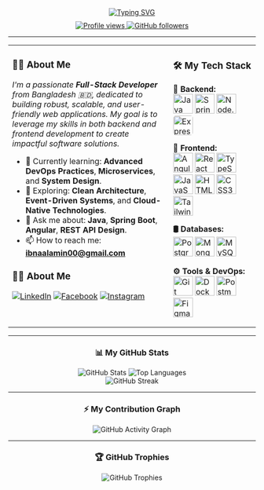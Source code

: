 <!-- 
  Hello! This is your newly designed, professional README.
  I've focused on a clean two-column layout, better iconography for your skills,
  and a consistent theme for a polished and modern look.
-->

<!-- Typing SVG Header -->
<div align="center">
  <a href="https://git.io/typing-svg">
    <img src="https://readme-typing-svg.herokuapp.com?font=Fira+Code&weight=600&size=25&duration=4000&pause=1000&color=00BFFF¢er=true&vCenter=true&width=435&lines=Hi+there%2C+I'm+Md+Ibna+Alamin+Sijan+%F0%9F%91%8B;Full-Stack+Developer;Java+%7C+Spring+%7C+Angular+%7C+React;Always+Learning+%26+Building." alt="Typing SVG" />
  </a>
</div>

<!-- Profile Views & Followers -->
<div align="center" style="margin-top: 10px;">
  <a href="https://github.com/alaminone">
    <img src="https://komarev.com/ghpvc/?username=alaminone&label=Profile%20Views&color=0e75b6&style=flat-square" alt="Profile views" />
  </a>
  <a href="https://github.com/alaminone?tab=followers">
    <img src="https://img.shields.io/github/followers/alaminone?label=Followers&style=flat-square&color=0e75b6&logo=github" alt="GitHub followers">
  </a>
</div>

---

<!-- Main Content: About Me & Tech Stack -->
<table>
  <tr>
    <!-- Left Column: About Me & Connect -->
    <td width="65%" valign="top">
      <h3>👨‍💻 About Me</h3>
      <p>
        <em>I'm a passionate <strong>Full-Stack Developer</strong> from Bangladesh 🇧🇩, dedicated to building robust, scalable, and user-friendly web applications. My goal is to leverage my skills in both backend and frontend development to create impactful software solutions.</em>
      </p>
      <ul>
        <li>🧠 Currently learning: <strong>Advanced DevOps Practices</strong>, <strong>Microservices</strong>, and <strong>System Design</strong>.</li>
        <li>🔭 Exploring: <strong>Clean Architecture</strong>, <strong>Event-Driven Systems</strong>, and <strong>Cloud-Native Technologies</strong>.</li>
        <li>💬 Ask me about: <strong>Java</strong>, <strong>Spring Boot</strong>, <strong>Angular</strong>, <strong>REST API Design</strong>.</li>
        <li>📫 How to reach me: <strong><a href="mailto:ibnaalamin00@gmail.com">ibnaalamin00@gmail.com</a></strong></li>
      </ul>

   <h3>👨‍💻 About Me</h3>
      <p>
        <a href="https://linkedin.com/in/alamin-sijun-9783a52a4" target="_blank"><img src="https://img.shields.io/badge/LinkedIn-0077B5?style=for-the-badge&logo=linkedin&logoColor=white" alt="LinkedIn"/></a>
        <a href="https://fb.com/ibna.alamin" target="_blank"><img src="https://img.shields.io/badge/Facebook-1877F2?style=for-the-badge&logo=facebook&logoColor=white" alt="Facebook"/></a>
        <a href="https://instagram.com/ibna_alamin" target="_blank"><img src="https://img.shields.io/badge/Instagram-E4405F?style=for-the-badge&logo=instagram&logoColor=white" alt="Instagram"/></a>
      </p>
    </td>
    <!-- Right Column: Tech Stack -->
    <td width="35%" valign="top">
      <h3>🛠️ My Tech Stack</h3>
      <p align="left">
        <strong>🚀 Backend:</strong><br>
        <a href="#"><img src="https://cdn.jsdelivr.net/gh/devicons/devicon/icons/java/java-original-wordmark.svg" alt="Java" height="40"/></a>
        <a href="#"><img src="https://cdn.jsdelivr.net/gh/devicons/devicon/icons/spring/spring-original-wordmark.svg" alt="Spring Boot" height="40"/></a>
        <a href="#"><img src="https://cdn.jsdelivr.net/gh/devicons/devicon/icons/nodejs/nodejs-original-wordmark.svg" alt="Node.js" height="40"/></a>
        <a href="#"><img src="https://cdn.jsdelivr.net/gh/devicons/devicon/icons/express/express-original-wordmark.svg" alt="Express" height="40" style="background-color:white; border-radius:5px;"/></a>
      </p>
      <p align="left">
        <strong>🎨 Frontend:</strong><br>
        <a href="#"><img src="https://cdn.jsdelivr.net/gh/devicons/devicon/icons/angularjs/angularjs-original-wordmark.svg" alt="Angular" height="40"/></a>
        <a href="#"><img src="https://cdn.jsdelivr.net/gh/devicons/devicon/icons/react/react-original-wordmark.svg" alt="React" height="40"/></a>
        <a href="#"><img src="https://cdn.jsdelivr.net/gh/devicons/devicon/icons/typescript/typescript-original.svg" alt="TypeScript" height="40"/></a>
        <a href="#"><img src="https://cdn.jsdelivr.net/gh/devicons/devicon/icons/javascript/javascript-original.svg" alt="JavaScript" height="40"/></a>
        <a href="#"><img src="https://cdn.jsdelivr.net/gh/devicons/devicon/icons/html5/html5-original-wordmark.svg" alt="HTML5" height="40"/></a>
        <a href="#"><img src="https://cdn.jsdelivr.net/gh/devicons/devicon/icons/css3/css3-original-wordmark.svg" alt="CSS3" height="40"/></a>
        <a href="#"><img src="https://cdn.jsdelivr.net/gh/devicons/devicon/icons/tailwindcss/tailwindcss-original-wordmark.svg" alt="Tailwind CSS" height="40"/></a>
      </p>
      <p align="left">
        <strong>🛢️ Databases:</strong><br>
        <a href="#"><img src="https://cdn.jsdelivr.net/gh/devicons/devicon/icons/postgresql/postgresql-original-wordmark.svg" alt="PostgreSQL" height="40"/></a>
        <a href="#"><img src="https://cdn.jsdelivr.net/gh/devicons/devicon/icons/mongodb/mongodb-original-wordmark.svg" alt="MongoDB" height="40"/></a>
        <a href="#"><img src="https://cdn.jsdelivr.net/gh/devicons/devicon/icons/mysql/mysql-original-wordmark.svg" alt="MySQL" height="40"/></a>
      </p>
      <p align="left">
        <strong>⚙️ Tools & DevOps:</strong><br>
        <a href="#"><img src="https://cdn.jsdelivr.net/gh/devicons/devicon/icons/git/git-original-wordmark.svg" alt="Git" height="40"/></a>
        <a href="#"><img src="https://cdn.jsdelivr.net/gh/devicons/devicon/icons/docker/docker-original-wordmark.svg" alt="Docker" height="40"/></a>
        <a href="#"><img src="https://cdn.jsdelivr.net/gh/devicons/devicon/icons/postman/postman-original.svg" alt="Postman" height="40"/></a>
        <a href="#"><img src="https://cdn.jsdelivr.net/gh/devicons/devicon/icons/figma/figma-original.svg" alt="Figma" height="40"/></a>
      </p>
    </td>
  </tr>
</table>

---

<!-- GitHub Stats & Streak -->
<div align="center">
  <h3>📊 My GitHub Stats</h3>
  <img src="https://github-readme-stats.vercel.app/api?username=alaminone&show_icons=true&theme=tokyonight&hide_border=true&count_private=true" alt="GitHub Stats" />
  <img src="https://github-readme-stats.vercel.app/api/top-langs/?username=alaminone&layout=compact&theme=tokyonight&hide_border=true&hide=html,scss,css" alt="Top Languages" />
  <br>
  <img src="https://github-readme-streak-stats.herokuapp.com/?user=alaminone&theme=tokyonight&hide_border=true" alt="GitHub Streak" />
</div>

---

<!-- GitHub Activity Graph -->
<div align="center">
  <h3>⚡ My Contribution Graph</h3>
  <img src="https://github-readme-activity-graph.vercel.app/graph?username=alaminone&bg_color=1a1b27&color=79ff97&line=79ff97&point=f77e6c&area=true&hide_border=true" alt="GitHub Activity Graph" />
</div>

---

<!-- GitHub Trophies -->
<div align="center">
  <h3>🏆 GitHub Trophies</h3>
  <img src="https://github-profile-trophy.vercel.app/?username=alaminone&theme=tokyonight&no-frame=true&no-bg=true&margin-w=15&margin-h=15&column=7" alt="GitHub Trophies" />
</div>
